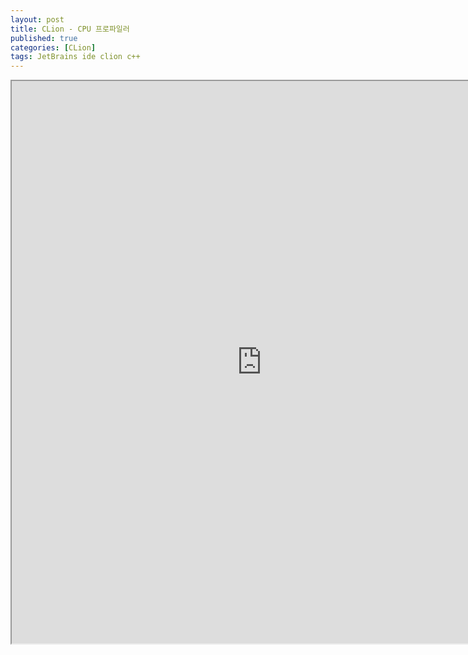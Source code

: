 ```yaml
---
layout: post
title: CLion - CPU 프로파일러
published: true
categories: [CLion]
tags: JetBrains ide clion c++
---
```

<iframe width="800" height="900" src="https://docs.google.com/document/d/e/2PACX-1vR4EDCgXsZXp_N4aRaNfUFFiza7zSDJ1pDvmWAUBdcPI_6rX2KdwQG5gsstN_uHt6Qg5H4w54wr6-IH/pub?embedded=true"></iframe>    
  